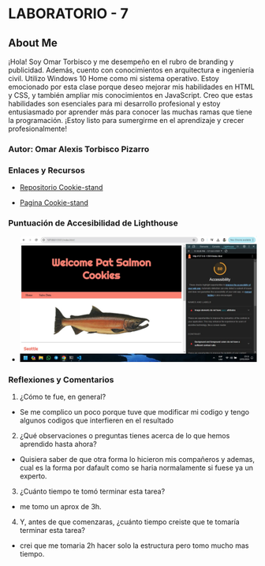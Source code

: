 # LABORATORIO - 7

## About Me

¡Hola! Soy Omar Torbisco y me desempeño en el rubro de branding y publicidad. Además, cuento con conocimientos en arquitectura e ingeniería civil. Utilizo Windows 10 Home como mi sistema operativo.
Estoy emocionado por esta clase porque deseo mejorar mis habilidades en HTML y CSS, y también ampliar mis conocimientos en JavaScript. Creo que estas habilidades son esenciales para mi desarrollo profesional y estoy entusiasmado por aprender más para conocer las muchas ramas que tiene la programación. ¡Estoy listo para sumergirme en el aprendizaje y crecer profesionalmente!

### Autor: Omar Alexis Torbisco Pizarro

### Enlaces y Recursos

* [Repositorio Cookie-stand](https://github.com/omartpiza/cookie-stand)

* [Pagina Cookie-stand](https://omartpiza.github.io/cookie-stand)

### Puntuación de Accesibilidad de Lighthouse

* ![Lighthouse](/img/lighthouse-08.jpg)

### Reflexiones y Comentarios

1. ¿Cómo te fue, en general?
- Se me complico un poco porque tuve que modificar mi codigo y tengo algunos codigos que interfieren en el resultado
2. ¿Qué observaciones o preguntas tienes acerca de lo que hemos aprendido hasta ahora?
- Quisiera saber de que otra forma lo hicieron mis compañeros y ademas, cual es la forma por dafault como se haria normalamente si fuese ya un experto.
3. ¿Cuánto tiempo te tomó terminar esta tarea?
- me tomo un aprox de 3h.
4. Y, antes de que comenzaras, ¿cuánto tiempo creiste que te tomaría terminar esta tarea?
- crei que me tomaria 2h hacer solo la estructura pero tomo mucho mas tiempo.